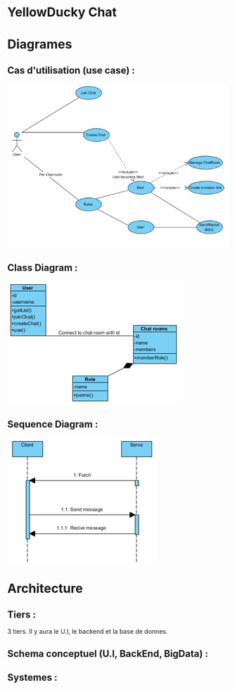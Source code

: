 # YellowDucky Chat

# Diagrames 
## Cas d'utilisation (use case) :
![alt tag](UCD.png)

## Class Diagram :
![alt tag](CD.png) 

## Sequence Diagram :
![alt tag](SD.png) 

# Architecture
## Tiers : 
3 tiers. Il y aura le U.I, le backend et la base de donnes.

## Schema conceptuel (U.I, BackEnd, BigData) : 


## Systemes : 

